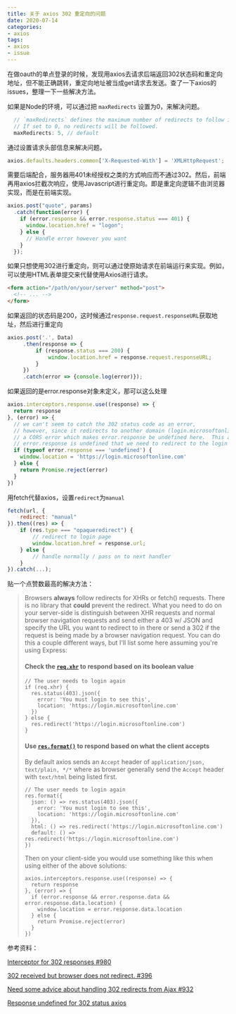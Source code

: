 ```yaml
---
title: 关于 axios 302 重定向的问题
date: 2020-07-14
categories:
- axios
tags:
- axios
- issue
---
```




在做oauth的单点登录的时候，发现用axios去请求后端返回302状态码和重定向地址，但不能正确跳转，重定向地址被当成get请求去发送。查了一下axios的issues，整理一下一些解决方法。

如果是Node的环境，可以通过把 `maxRedirects` 设置为0，来解决问题。

```js
  // `maxRedirects` defines the maximum number of redirects to follow in node.js.
  // If set to 0, no redirects will be followed.
  maxRedirects: 5, // default
```



通过设置请求头部信息来解决问题。

```js
axios.defaults.headers.common['X-Requested-With'] = 'XMLHttpRequest';
```



需要后端配合，服务器用401未经授权之类的方式响应而不通过302。然后，前端再用axios拦截次响应，使用Javascript进行重定向。即是重定向逻辑不由浏览器实现，而是在前端实现。

```js
axios.post("quote", params)
  .catch(function(error) {
    if (error.response && error.response.status === 401) {
      window.location.href = "logon";
    } else {
      // Handle error however you want
    }
  });
```



如果只想使用302进行重定向，则可以通过使原始请求在前端运行来实现。例如，可以使用HTML表单提交来代替使用Axios进行请求。

```html
<form action="/path/on/your/server" method="post">
  <!-- ... -->
</form>
```



如果返回的状态码是200，这时候通过`response.request.responseURL`获取地址，然后进行重定向

```js
axios.post('.', Data)
     .then(response => {
         if (response.status === 200) {
             window.location.href = response.request.responseURL;
         }
     })
     .catch(error => {console.log(error)});
```



如果返回的是error.response对象未定义，那可以这么处理

```js
axios.interceptors.response.use((response) => {
  return response
}, (error) => {
  // we can't seem to catch the 302 status code as an error,
  // however, since it redirects to another domain (login.microsoftonline.com) it causes
  // a CORS error which makes error.response be undefined here.  This assumes that any time
  // error.response is undefined that we need to redirect to the login page
  if (typeof error.response === 'undefined') {
    window.location = 'https://login.microsoftonline.com'
  } else {
    return Promise.reject(error)
  }
})
```



用fetch代替axios，设置`redirect`为`manual`

```js
fetch(url, {
    redirect: "manual"
}).then((res) => {
    if (res.type === "opaqueredirect") {
        // redirect to login page
        window.location.href = response.url;
    } else {
        // handle normally / pass on to next handler
    }
}).catch(...);
```



贴一个点赞数最高的解决方法：

> Browsers **always** follow redirects for XHRs or fetch() requests. There is no library that **could** prevent the redirect. What you need to do on your server-side is distinguish between XHR requests and normal browser navigation requests and send either a 403 w/ JSON and specify the URL you want to redirect to in there or send a 302 if the request is being made by a browser navigation request. You can do this a couple different ways, but I'll list some here assuming you're using Express:
>
> #### Check the [`req.xhr`](https://expressjs.com/en/4x/api.html#req.xhr) to respond based on its boolean value
>
> ```
> // The user needs to login again
> if (req.xhr) {
>   res.status(403).json({
>     error: 'You must login to see this',
>     location: 'https://login.microsoftonline.com'
>   })
> } else {
>   res.redirect('https://login.microsoftonline.com')
> }
> ```
>
> #### Use [`res.format()`](https://expressjs.com/en/4x/api.html#res.format) to respond based on what the client accepts
>
> By default axios sends an `Accept` header of `application/json, text/plain, */*` where as browser generally send the `Accept` header with `text/html` being listed first.
>
> ```
> // The user needs to login again
> res.format({
>   json: () => res.status(403).json({
>     error: 'You must login to see this',
>     location: 'https://login.microsoftonline.com'
>   }),
>   html: () => res.redirect('https://login.microsoftonline.com')
>   default: () => res.redirect('https://login.microsoftonline.com')
> })
> ```
>
> Then on your client-side you would use something like this when using either of the above solutions:
>
> ```
> axios.interceptors.response.use((response) => {
>   return response
> }, (error) => {
>   if (error.response && error.response.data && error.response.data.location) {
>     window.location = error.response.data.location
>   } else {
>     return Promise.reject(error)
>   }
> })
> ```





参考资料：

[Interceptor for 302 responses #980](https://github.com/axios/axios/issues/980)

[302 received but browser does not redirect. #396](https://github.com/axios/axios/issues/396)

[Need some advice about handling 302 redirects from Ajax #932](https://github.com/axios/axios/issues/932)

[Response undefined for 302 status axios](https://stackoverflow.com/questions/54500755/response-undefined-for-302-status-axios)